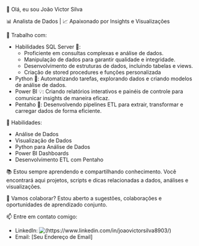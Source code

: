 👋 Olá, eu sou João Victor Silva

📊 Analista de Dados | 📈 Apaixonado por Insights e Visualizações

💼 Trabalho com:
- Habilidades SQL Server 💾:
  - Proficiente em consultas complexas e análise de dados.
  - Manipulação de dados para garantir qualidade e integridade.
  - Desenvolvimento de estruturas de dados, incluindo tabelas e views.
  - Criação de stored procedures e funções personalizada
- Python 🐍: Automatizando tarefas, explorando dados e criando modelos de análise de dados.
- Power BI 💡: Criando relatórios interativos e painéis de controle para comunicar insights de maneira eficaz.
- Pentaho 🔄: Desenvolvendo pipelines ETL para extrair, transformar e carregar dados de forma eficiente.

🌟 Habilidades:
- Análise de Dados
- Visualização de Dados
- Python para Análise de Dados
- Power BI Dashboards
- Desenvolvimento ETL com Pentaho

📚 Estou sempre aprendendo e compartilhando conhecimento. Você encontrará aqui projetos, scripts e dicas relacionadas a dados, análises e visualizações.

🤝 Vamos colaborar? Estou aberto a sugestões, colaborações e oportunidades de aprendizado conjunto.

📫 Entre em contato comigo:
- LinkedIn: ![(https://www.linkedin.com/in/joaovictorsilva8903/)](https://img.shields.io/badge/LinkedIn-0077B5?style=for-the-badge&logo=linkedin&logoColor=white)
- Email: [Seu Endereço de Email]
